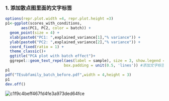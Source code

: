 ### 1. 添加散点图里面的文字标签

```R
options(repr.plot.width =4, repr.plot.height =3)
p1<-ggplot(scores_with_conditions, 
       aes(PC1, PC2, color = batch)) +
  geom_point(size = 4) +
  xlab(paste0("PC1: ",explained_variance[1],"% variance")) +
  ylab(paste0("PC2: ",explained_variance[2],"% variance")) + 
  coord_fixed(ratio = 1) +
  theme_classic()+
  ggtitle("PCA plot with batch effect")+
  ggrepel::geom_text_repel(aes(label = sample), size = 3, show.legend = FALSE, 
                          box.padding = unit(0.5, 'lines')) #添加文字标签
p1
pdf("TEsubfamily_batch_before.pdf",width = 4,height = 3)
p1
dev.off()
```
![c1f9c4beff467fd4fe3a973ded64fce](https://github.com/user-attachments/assets/98d7605e-6edb-442f-8f55-093b0cba3ae4)


